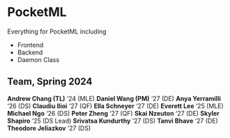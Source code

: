 # PocketML

Everything for PocketML including

- Frontend
- Backend
- Daemon Class

## Team, Spring 2024

**Andrew Chang (TL)** ‘24 (MLE)
**Daniel Wang (PM)** ‘27 (DE)
**Anya Yerramilli** ‘26 (DS)
**Claudiu Ilioi** ‘27 (QF)
**Ella Schneyer** ‘27 (DE)
**Everett Lee** ‘25 (MLE)
**Michael Ngo** ‘26 (DS)
**Peter Zheng** ‘27 (QF)
**Skai Nzeuton** ‘27 (DE)
**Skyler Shapiro** ‘25 (DS Lead)
**Srivatsa Kundurthy** ’27 (DS)
**Tanvi Bhave** ‘27 (DE)
**Theodore Jeliazkov** ’27 (DS)

